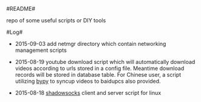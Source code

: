 #README#

repo of some useful scripts or DIY tools

#Log#

- 2015-09-03 add netmgr directory which contain networking management scripts

- 2015-08-19 youtube download script which will automatically download videos according to urls stored in a config file. Meantime download records will be stored in database table. For Chinese user, a script utilizing [bypy](https://github.com/houtianze/bypy) to syncup videos to baidupcs also provided.

- 2015-08-18 [shadowsocks](https://github.com/shadowsocks/shadowsocks) client and server script for linux

